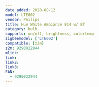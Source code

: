 ```yaml
---
date_added: 2020-08-12
model: LTE002
vendor: Philips
title: Hue White Ambiance E14 w/ BT
category: bulb
supports: on/off, brightness, colortemp
zigbeemodel: ['LTE002']
compatible: [z2m]
z2m: 9290022944
mlink: 
link: 
link2: 
link3: 
EAN: 
  - 9290022944
---
```

